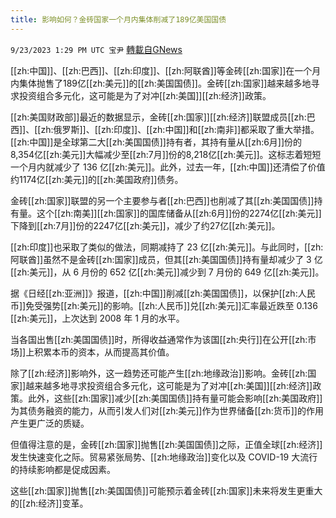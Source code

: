 ```yaml
---
title: 影响如何？金砖国家一个月内集体削减了189亿美国国债
---
```

`9/23/2023 1:29 PM UTC 宝尹` [轉載自GNews](https://gnews.org/articles/1730829)

[[zh:中国]]、[[zh:巴西]]、[[zh:印度]]、[[zh:阿联酋]]等金砖[[zh:国家]]在一个月内集体抛售了189亿[[zh:美元]]的[[zh:美国国债]]。金砖[[zh:国家]]越来越多地寻求投资组合多元化，这可能是为了对冲[[zh:美国]][[zh:经济]]政策。

[[zh:美国财政部]]最近的数据显示，金砖[[zh:国家]][[zh:经济]]联盟成员[[zh:巴西]]、[[zh:俄罗斯]]、[[zh:印度]]、[[zh:中国]]和[[zh:南非]]都采取了重大举措。[[zh:中国]]是全球第二大[[zh:美国国债]]持有者，其持有量从[[zh:6月]]份的8,354亿[[zh:美元]]大幅减少至[[zh:7月]]份的8,218亿[[zh:美元]]。这标志着短短一个月内就减少了 136 亿[[zh:美元]]。此外，过去一年，[[zh:中国]]还清偿了价值约1174亿[[zh:美元]]的[[zh:美国政府]]债务。

金砖[[zh:国家]]联盟的另一个主要参与者[[zh:巴西]]也削减了其[[zh:美国国债]]持有量。这个[[zh:南美]][[zh:国家]]的国库储备从[[zh:6月]]份的2274亿[[zh:美元]]下降到[[zh:7月]]份的2247亿[[zh:美元]]，减少了约27亿[[zh:美元]]。

[[zh:印度]]也采取了类似的做法，同期减持了 23 亿[[zh:美元]]。与此同时，[[zh:阿联酋]]虽然不是金砖[[zh:国家]]成员，但其[[zh:美国国债]]持有量却减少了 3 亿[[zh:美元]]，从 6 月份的 652 亿[[zh:美元]]减少到 7 月份的 649 亿[[zh:美元]]。

据《日经[[zh:亚洲]]》报道，[[zh:中国]]削减[[zh:美国国债]]，以保护[[zh:人民币]]免受强势[[zh:美元]]的影响。[[zh:人民币]]兑[[zh:美元]]汇率最近跌至 0.136 [[zh:美元]]，上次达到 2008 年 1 月的水平。

当各国出售[[zh:美国国债]]时，所得收益通常作为该国[[zh:央行]]在公开[[zh:市场]]上积累本币的资本，从而提高其价值。

除了[[zh:经济]]影响外，这一趋势还可能产生[[zh:地缘政治]]影响。金砖[[zh:国家]]越来越多地寻求投资组合多元化，这可能是为了对冲[[zh:美国]][[zh:经济]]政策。此外，这些[[zh:国家]]减少[[zh:美国国债]]持有量可能会影响[[zh:美国政府]]为其债务融资的能力，从而引发人们对[[zh:美元]]作为世界储备[[zh:货币]]的作用产生更广泛的质疑。

但值得注意的是，金砖[[zh:国家]]抛售[[zh:美国国债]]之际，正值全球[[zh:经济]]发生快速变化之际。贸易紧张局势、[[zh:地缘政治]]变化以及 COVID-19 大流行的持续影响都是促成因素。

这些[[zh:国家]]抛售[[zh:美国国债]]可能预示着金砖[[zh:国家]]未来将发生更重大的[[zh:经济]]变革。
